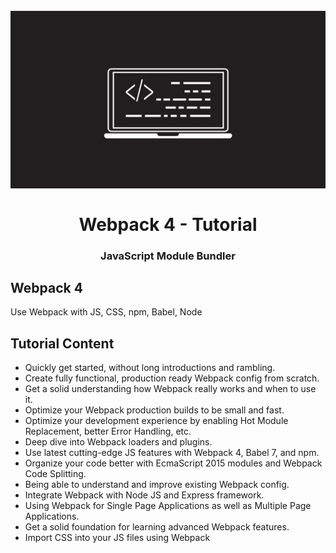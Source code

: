 <h1 align = "center">
<br>
  <img src = "img/laptop.jpg" width = "600">
  <br>
    <br>
  Webpack 4 - Tutorial
  <br>
</ H1>

<h3 align = "center">JavaScript Module Bundler </h3>

## Webpack 4

Use Webpack with JS, CSS, npm, Babel, Node

## Tutorial Content

-	Quickly get started, without long introductions and rambling.
-	Create fully functional, production ready Webpack config from scratch.
-	Get a solid understanding how Webpack really works and when to use it.
-	Optimize your Webpack production builds to be small and fast.
-	Optimize your development experience by enabling Hot Module Replacement, better Error Handling, etc.
-	Deep dive into Webpack loaders and plugins.
-	Use latest cutting-edge JS features with Webpack 4, Babel 7, and npm.
-	Organize your code better with EcmaScript 2015 modules and Webpack Code Splitting.
-	Being able to understand and improve existing Webpack config.
-	Integrate Webpack with Node JS and Express framework.
-	Using Webpack for Single Page Applications as well as Multiple Page Applications.
-	Get a solid foundation for learning advanced Webpack features.
-	Import CSS into your JS files using Webpack

